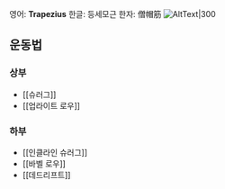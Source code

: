 영어: **Trapezius**
한글: 등세모근
한자: 僧帽筋
![AltText|300](https://i.namu.wiki/i/iG0-a-f5_5ewuRFvkcvsEsRdzVKQpVoAvD3YI1cD1bjdVLNAFzSgJ_Qd_6lp-7ig9f4VfJgwMt-xYIiqtn7hYwzV9sa-ld_MTcfPfgbfrQZbDafNmXAsrth1vUCLVbOiJ8bv9z87EObfZn_Fr-g-QA.webp)
## 운동법
### 상부
- [[슈러그]]
- [[업라이트 로우]]
### 하부
- [[인클라인 슈러그]]
- [[바벨 로우]]
- [[데드리프트]]
